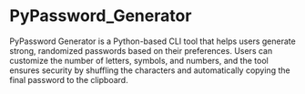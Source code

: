 # PyPassword_Generator
PyPassword Generator is a Python-based CLI tool that helps users generate strong, randomized passwords based on their preferences. Users can customize the number of letters, symbols, and numbers, and the tool ensures security by shuffling the characters and automatically copying the final password to the clipboard.

